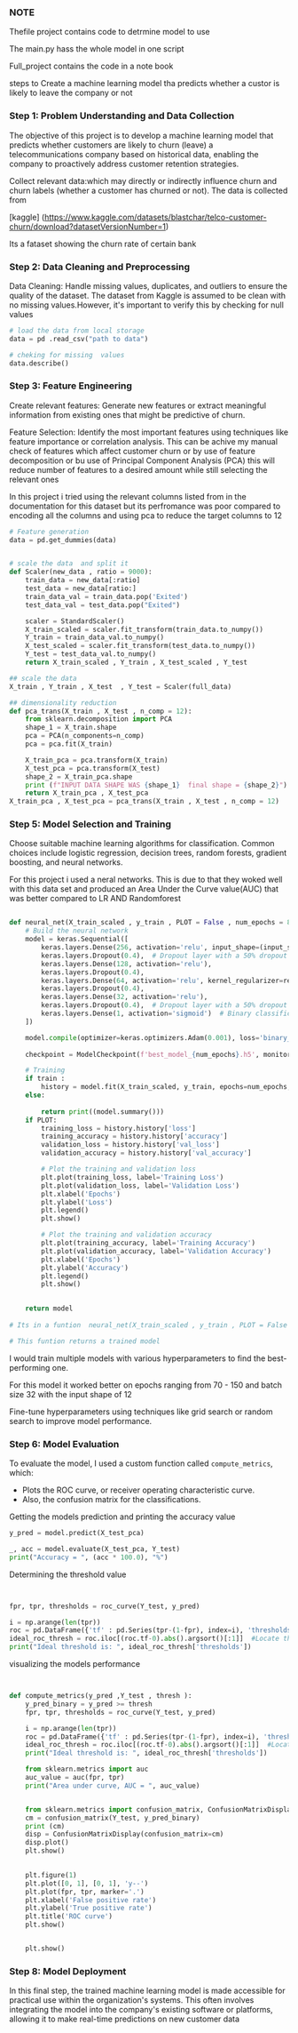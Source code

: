 
### NOTE
Thefile project contains code to detrmine model to use

The main.py hass the whole model in one script 

Full_project contains the code in a note book 


steps to Create a machine learning model tha predicts whether a custor is likely to leave the company or not 


### Step 1: Problem Understanding and Data Collection

The objective of this project is to develop a machine learning model that predicts whether customers are likely to churn (leave) a telecommunications company based on historical data, enabling the company to proactively address customer retention strategies.

Collect relevant data:which may directly or indirectly influence churn  and churn labels (whether a customer has churned or not).
The data is collected from 

[kaggle] (https://www.kaggle.com/datasets/blastchar/telco-customer-churn/download?datasetVersionNumber=1)

Its a fataset showing the churn rate of certain bank

### Step 2: Data Cleaning and Preprocessing

Data Cleaning: Handle missing values, duplicates, and outliers to ensure the quality of the dataset.
The dataset from Kaggle is assumed to be clean with no missing values.However, it's important to verify this by checking for null values

```python 
# load the data from local storage
data = pd .read_csv("path to data")

# cheking for missing  values
data.describe()


```

### Step 3: Feature Engineering

Create relevant features: Generate new features or extract meaningful information from existing ones that might be predictive of churn.

Feature Selection: Identify the most important features using techniques like feature importance or correlation analysis.
This can be achive my manual check of features which affect customer churn or by use of feature decomposition or bu use of Principal Component Analysis (PCA)
this will reduce number of features to a desired amount while still selecting the relevant ones

In this project i tried using the relevant columns listed from in the documentation for this dataset but its perfromance was poor compared to 
encoding all the columns and using pca to reduce the target columns to 12

```python 
# Feature generation
data = pd.get_dummies(data)


# scale the data  and split it 
def Scaler(new_data , ratio = 9000):
    train_data = new_data[:ratio]
    test_data = new_data[ratio:]
    train_data_val = train_data.pop('Exited')
    test_data_val = test_data.pop("Exited")

    scaler = StandardScaler()
    X_train_scaled = scaler.fit_transform(train_data.to_numpy())
    Y_train = train_data_val.to_numpy()
    X_test_scaled = scaler.fit_transform(test_data.to_numpy())
    Y_test = test_data_val.to_numpy()
    return X_train_scaled , Y_train , X_test_scaled , Y_test

## scale the data 
X_train , Y_train , X_test  , Y_test = Scaler(full_data)

## dimensionality reduction
def pca_trans(X_train , X_test , n_comp = 12):
    from sklearn.decomposition import PCA
    shape_1 = X_train.shape
    pca = PCA(n_components=n_comp)
    pca = pca.fit(X_train)

    X_train_pca = pca.transform(X_train)
    X_test_pca = pca.transform(X_test)
    shape_2 = X_train_pca.shape
    print (f"INPUT DATA SHAPE WAS {shape_1}  final shape = {shape_2}")
    return X_train_pca , X_test_pca
X_train_pca , X_test_pca = pca_trans(X_train , X_test , n_comp = 12)

```

### Step 5: Model Selection and Training



Choose suitable machine learning algorithms for classification.
Common choices include logistic regression, decision trees, random forests, gradient boosting, and neural networks.


For this project i used a neral networks.
This is due to that they woked well with this data set and produced an Area Under the Curve value(AUC) that was better compared to LR AND Randomforest
```python 

def neural_net(X_train_scaled , y_train , PLOT = False , num_epochs = 80 , input_shape =12 , train = True):
    # Build the neural network
    model = keras.Sequential([
        keras.layers.Dense(256, activation='relu', input_shape=(input_shape,), kernel_regularizer=regularizers.l2(0.01)),
        keras.layers.Dropout(0.4),  # Dropout layer with a 50% dropout rate
        keras.layers.Dense(128, activation='relu'),
        keras.layers.Dropout(0.4),
        keras.layers.Dense(64, activation='relu', kernel_regularizer=regularizers.l2(0.01)),
        keras.layers.Dropout(0.4),
        keras.layers.Dense(32, activation='relu'),
        keras.layers.Dropout(0.4),  # Dropout layer with a 50% dropout rate
        keras.layers.Dense(1, activation='sigmoid')  # Binary classification
    ])

    model.compile(optimizer=keras.optimizers.Adam(0.001), loss='binary_crossentropy', metrics=['accuracy'])
    
    checkpoint = ModelCheckpoint(f'best_model_{num_epochs}.h5', monitor='val_loss', save_best_only=True)

    # Training
    if train :
        history = model.fit(X_train_scaled, y_train, epochs=num_epochs, batch_size=32, validation_split=0.2 ,  callbacks=[checkpoint])
    else:
        
        return print((model.summary()))
    if PLOT:
        training_loss = history.history['loss']
        training_accuracy = history.history['accuracy']
        validation_loss = history.history['val_loss']
        validation_accuracy = history.history['val_accuracy']

        # Plot the training and validation loss
        plt.plot(training_loss, label='Training Loss')
        plt.plot(validation_loss, label='Validation Loss')
        plt.xlabel('Epochs')
        plt.ylabel('Loss')
        plt.legend()
        plt.show()

        # Plot the training and validation accuracy
        plt.plot(training_accuracy, label='Training Accuracy')
        plt.plot(validation_accuracy, label='Validation Accuracy')
        plt.xlabel('Epochs')
        plt.ylabel('Accuracy')
        plt.legend()
        plt.show()

   
    return model
    
# Its in a funtion  neural_net(X_train_scaled , y_train , PLOT = False , num_epochs = 80 , input_shape =12 , train = True)

# This funtion returns a trained model

```

I would train multiple models with various hyperparameters to find the best-performing one.

For this model it worked better on epochs ranging from 70 - 150 and batch size 32 with the input shape of 12

Fine-tune hyperparameters using techniques like grid search or random search to improve model performance.

### Step 6: Model Evaluation 

To evaluate the model, I used a custom function called `compute_metrics`, which:
- Plots the ROC curve, or receiver operating characteristic curve.
- Also, the confusion matrix for the classifications.

Getting the models prediction  and printing the accuracy value
```python 
y_pred = model.predict(X_test_pca)

_, acc = model.evaluate(X_test_pca, Y_test)
print("Accuracy = ", (acc * 100.0), "%")
```

Determining the threshold value

```python


fpr, tpr, thresholds = roc_curve(Y_test, y_pred)

i = np.arange(len(tpr)) 
roc = pd.DataFrame({'tf' : pd.Series(tpr-(1-fpr), index=i), 'thresholds' : pd.Series(thresholds, index=i)})
ideal_roc_thresh = roc.iloc[(roc.tf-0).abs().argsort()[:1]]  #Locate the point where the value is close to 0
print("Ideal threshold is: ", ideal_roc_thresh['thresholds']) 

```
visualizing the models performance

```python 


def compute_metrics(y_pred ,Y_test , thresh ):
    y_pred_binary = y_pred >= thresh
    fpr, tpr, thresholds = roc_curve(Y_test, y_pred)

    i = np.arange(len(tpr)) 
    roc = pd.DataFrame({'tf' : pd.Series(tpr-(1-fpr), index=i), 'thresholds' : pd.Series(thresholds, index=i)})
    ideal_roc_thresh = roc.iloc[(roc.tf-0).abs().argsort()[:1]]  #Locate the point where the value is close to 0
    print("Ideal threshold is: ", ideal_roc_thresh['thresholds']) 

    from sklearn.metrics import auc
    auc_value = auc(fpr, tpr)
    print("Area under curve, AUC = ", auc_value)


    from sklearn.metrics import confusion_matrix, ConfusionMatrixDisplay
    cm = confusion_matrix(Y_test, y_pred_binary)
    print (cm)
    disp = ConfusionMatrixDisplay(confusion_matrix=cm)
    disp.plot()
    plt.show()

   
    plt.figure(1)
    plt.plot([0, 1], [0, 1], 'y--')
    plt.plot(fpr, tpr, marker='.')
    plt.xlabel('False positive rate')
    plt.ylabel('True positive rate')
    plt.title('ROC curve')
    plt.show()


    plt.show()


```
### Step 8: Model Deployment

In this final step, the trained machine learning model is made accessible for practical use within the organization's systems. This often involves integrating the model into the company's existing software or platforms, allowing it to make real-time predictions on new customer data